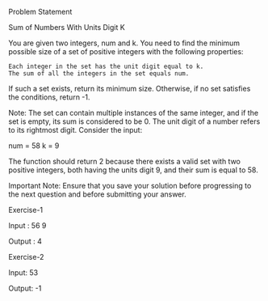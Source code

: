 
Problem Statement

Sum of Numbers With Units Digit K

You are given two integers, num and k. You need to find the minimum possible size of a set of positive integers with the following properties:

    Each integer in the set has the unit digit equal to k.
    The sum of all the integers in the set equals num.

If such a set exists, return its minimum size. Otherwise, if no set satisfies the conditions, return -1.

Note:
The set can contain multiple instances of the same integer, and if the set is empty, its sum is considered to be 0.
The unit digit of a number refers to its rightmost digit.
Consider the input:

num = 58
k = 9

The function should return 2 because there exists a valid set with two positive integers, both having the units digit 9, and their sum is equal to 58.

Important Note: Ensure that you save your solution before progressing to the next question and  before submitting your answer.

Exercise-1

Input :
56
9

Output :
4

Exercise-2

Input:
53

Output:
-1

